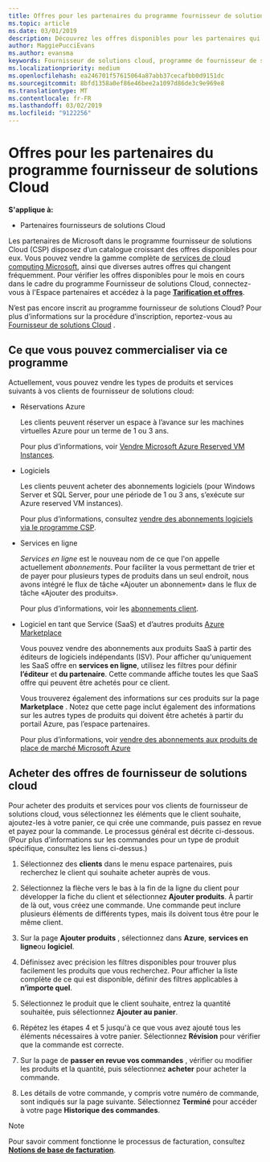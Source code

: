 ```yaml
---
title: Offres pour les partenaires du programme fournisseur de solutions Cloud | L’espace partenaires
ms.topic: article
ms.date: 03/01/2019
description: Découvrez les offres disponibles pour les partenaires qui vendent par l’intermédiaire du programme fournisseur de solutions Cloud.
author: MaggiePucciEvans
ms.author: evansma
keywords: Fournisseur de solutions cloud, programme de fournisseur de solutions cloud, fournisseur de solutions cloud, ajouter un produit, vendre à des clients, les offres de l’espace, offres de fournisseur de solutions cloud, services basés sur le Cloud, Azure, Office 365, Dynamics, partenaire fournisseur de solutions cloud, vente de solutions cloud, Azure RI, Azure reserved virtual machine instances, Azure réservations, aux services en ligne, logiciel d’abonnement, AHUB, SQL Server sur Azure, Windows Server sur Azure, abonnements client
ms.localizationpriority: medium
ms.openlocfilehash: ea246701f57615064a87abb37cecafbb0d9151dc
ms.sourcegitcommit: 8bfd1358a0ef86e46bee2a1097d86de3c9e969e8
ms.translationtype: MT
ms.contentlocale: fr-FR
ms.lasthandoff: 03/02/2019
ms.locfileid: "9122256"
---
```

# <a name="partner-offers-in-the-cloud-solution-provider-program"></a>Offres pour les partenaires du programme fournisseur de solutions Cloud 

**S'applique à:**

-  Partenaires fournisseurs de solutions Cloud

Les partenaires de Microsoft dans le programme fournisseur de solutions Cloud (CSP) disposez d’un catalogue croissant des offres disponibles pour eux. Vous pouvez vendre la gamme complète de [services de cloud computing Microsoft](https://partner.microsoft.com/cloud-solution-provider/products-and-services), ainsi que diverses autres offres qui changent fréquemment. Pour vérifier les offres disponibles pour le mois en cours dans le cadre du programme Fournisseur de solutions Cloud, connectez-vous à l'Espace partenaires et accédez à la page [**Tarification et offres**](https://partnercenter.microsoft.com/pcv/sales).  

N’est pas encore inscrit au programme fournisseur de solutions Cloud? Pour plus d’informations sur la procédure d’inscription, reportez-vous au [Fournisseur de solutions Cloud](https://partner.microsoft.com/cloud-solution-provider) . 

## <a name="what-you-can-sell-through-csp"></a>Ce que vous pouvez commercialiser via ce programme

Actuellement, vous pouvez vendre les types de produits et services suivants à vos clients de fournisseur de solutions cloud:

- Réservations Azure<br> 

    Les clients peuvent réserver un espace à l’avance sur les machines virtuelles Azure pour un terme de 1 ou 3 ans.<br>
    
    Pour plus d’informations, voir [Vendre Microsoft Azure Reserved VM Instances](azure-reservations.md).

- Logiciels<br>

    Les clients peuvent acheter des abonnements logiciels (pour Windows Server et SQL Server, pour une période de 1 ou 3 ans, s’exécute sur Azure reserved VM instances).<br>
 
    Pour plus d’informations, consultez [vendre des abonnements logiciels via le programme CSP](csp-software-subscriptions.md).  

- Services en ligne<br>

    *Services en ligne* est le nouveau nom de ce que l'on appelle actuellement *abonnements*. Pour faciliter la vous permettant de trier et de payer pour plusieurs types de produits dans un seul endroit, nous avons intégré le flux de tâche «Ajouter un abonnement» dans le flux de tâche «Ajouter des produits».<br>
    
    Pour plus d’informations, voir les [abonnements client](customer-subscriptions.md).

- Logiciel en tant que Service (SaaS) et d’autres produits [Azure Marketplace](https://azuremarketplace.microsoft.com/marketplace)<br>

    Vous pouvez vendre des abonnements aux produits SaaS à partir des éditeurs de logiciels indépendants (ISV). Pour afficher qu'uniquement les SaaS offre en **services en ligne**, utilisez les filtres pour définir **l’éditeur** et **du partenaire**. Cette commande affiche toutes les que SaaS offre qui peuvent être achetés pour ce client.<br>
    
    Vous trouverez également des informations sur ces produits sur la page **Marketplace** . Notez que cette page inclut également des informations sur les autres types de produits qui doivent être achetés à partir du portail Azure, pas l’espace partenaires.<br>

    Pour plus d’informations, voir [vendre des abonnements aux produits de place de marché Microsoft Azure](sell-marketplace-products.md)


## <a name="buy-csp-offers"></a>Acheter des offres de fournisseur de solutions cloud

Pour acheter des produits et services pour vos clients de fournisseur de solutions cloud, vous sélectionnez les éléments que le client souhaite, ajoutez-les à votre panier, ce qui crée une commande, puis passez en revue et payez pour la commande. Le processus général est décrite ci-dessous. (Pour plus d’informations sur les commandes pour un type de produit spécifique, consultez les liens ci-dessus.)

1. Sélectionnez des **clients** dans le menu espace partenaires, puis recherchez le client qui souhaite acheter auprès de vous. 

2. Sélectionnez la flèche vers le bas à la fin de la ligne du client pour développer la fiche du client et sélectionnez **Ajouter produits**. À partir de là out, vous créez une commande. Une commande peut inclure plusieurs éléments de différents types, mais ils doivent tous être pour le même client.

3. Sur la page **Ajouter produits** , sélectionnez dans **Azure**, **services en ligne**ou **logiciel**.

4. Définissez avec précision les filtres disponibles pour trouver plus facilement les produits que vous recherchez. Pour afficher la liste complète de ce qui est disponible, définir des filtres applicables à **n’importe quel**. 

5. Sélectionnez le produit que le client souhaite, entrez la quantité souhaitée, puis sélectionnez **Ajouter au panier**.

6. Répétez les étapes 4 et 5 jusqu'à ce que vous avez ajouté tous les éléments nécessaires à votre panier. Sélectionnez **Révision** pour vérifier que la commande est correcte.  

7. Sur la page de **passer en revue vos commandes** , vérifier ou modifier les produits et la quantité, puis sélectionnez **acheter** pour acheter la commande. 

8. Les détails de votre commande, y compris votre numéro de commande, sont indiqués sur la page suivante. Sélectionnez **Terminé** pour accéder à votre page **Historique des commandes**. 

> [!NOTE]
> Pour savoir comment fonctionne le processus de facturation, consultez [**Notions de base de facturation**](https://docs.microsoft.com/en-us/partner-center/billing-basics).


